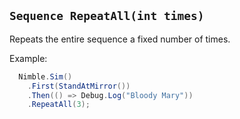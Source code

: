 ## `Sequence RepeatAll(int times)`

Repeats the entire sequence a fixed number of times.

Example:

```csharp
  Nimble.Sim()
    .First(StandAtMirror())
    .Then(() => Debug.Log("Bloody Mary"))
    .RepeatAll(3);
```